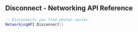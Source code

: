 ## Disconnect - Networking API Reference
```lua
-- Disconnects you from photon server
NetworkingAPI.Disconnect()
```